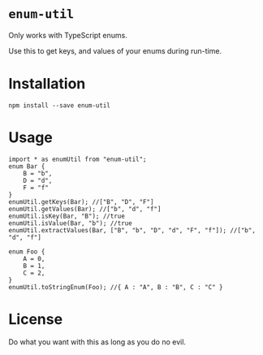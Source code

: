 # `enum-util`

Only works with TypeScript enums.

Use this to get keys, and values of your enums during run-time.

# Installation

`npm install --save enum-util`

# Usage

```
import * as enumUtil from "enum-util";
enum Bar {
    B = "b",
    D = "d",
    F = "f"
}
enumUtil.getKeys(Bar); //["B", "D", "F"]
enumUtil.getValues(Bar); //["b", "d", "f"]
enumUtil.isKey(Bar, "B"); //true
enumUtil.isValue(Bar, "b"); //true
enumUtil.extractValues(Bar, ["B", "b", "D", "d", "F", "f"]); //["b", "d", "f"]

enum Foo {
    A = 0,
    B = 1,
    C = 2,
}
enumUtil.toStringEnum(Foo); //{ A : "A", B : "B", C : "C" }
```

# License

Do what you want with this as long as you do no evil.
